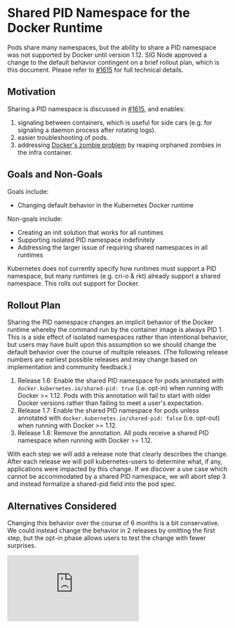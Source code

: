# Shared PID Namespace for the Docker Runtime

Pods share many namespaces, but the ability to share a PID namespace was not
supported by Docker until version 1.12. SIG Node approved a change to the
default behavior contingent on a brief rollout plan, which is this document.
Please refer to [#1615](https://issues.k8s.io/1615) for full technical details.

## Motivation

Sharing a PID namespace is discussed in [#1615](https://issues.k8s.io/1615),
and enables:

  1. signaling between containers, which is useful for side cars (e.g. for
     signaling a daemon process after rotating logs).
  2. easier troubleshooting of pods.
  3. addressing [Docker's zombie problem][1] by reaping orphaned zombies in the
     infra container.

## Goals and Non-Goals

Goals include:
  - Changing default behavior in the Kubernetes Docker runtime

Non-goals include:
  - Creating an init solution that works for all runtimes
  - Supporting isolated PID namespace indefinitely
  - Addressing the larger issue of requiring shared namespaces in all runtimes

Kubernetes does not currently specify how runtimes must support a PID namespace,
but many runtimes (e.g. cri-o & rkt) already support a shared namespace. This
rolls out support for Docker.

## Rollout Plan

Sharing the PID namespace changes an implicit behavior of the Docker runtime
whereby the command run by the container image is always PID 1. This is a side
effect of isolated namespaces rather than intentional behavior, but users may
have built upon this assumption so we should change the default behavior over
the course of multiple releases. (The following release numbers are earliest
possible releases and may change based on implementation and community
feedback.)

  1. Release 1.6: Enable the shared PID namespace for pods annotated with
     `docker.kubernetes.io/shared-pid: true` (i.e. opt-in) when running with
     Docker >= 1.12. Pods with this annotation will fail to start with older
     Docker versions rather than failing to meet a user's expectation.
  2. Release 1.7: Enable the shared PID namespace for pods unless annotated
     with `docker.kubernetes.io/shared-pid: false` (i.e. opt-out) when running
     with Docker >= 1.12.
  3. Release 1.8: Remove the annotation. All pods receive a shared PID
     namespace when running with Docker >= 1.12.

With each step we will add a release note that clearly describes the change.
After each release we will poll kubernetes-users to determine what, if any,
applications were impacted by this change. If we discover a use case which
cannot be accommodated by a shared PID namespace, we will abort step 3 and
instead formalize a shared-pid field into the pod spec.

## Alternatives Considered

Changing this behavior over the course of 6 months is a bit conservative. We
could instead change the behavior in 2 releases by omitting the first step, but
the opt-in phase allows users to test the change with fewer surprises.

[1]: https://blog.phusion.nl/2015/01/20/docker-and-the-pid-1-zombie-reaping-problem/


<!-- BEGIN MUNGE: GENERATED_ANALYTICS -->
[![Analytics](https://kubernetes-site.appspot.com/UA-36037335-10/GitHub/docs/proposals/pod-pid-namespace.md?pixel)]()
<!-- END MUNGE: GENERATED_ANALYTICS -->
